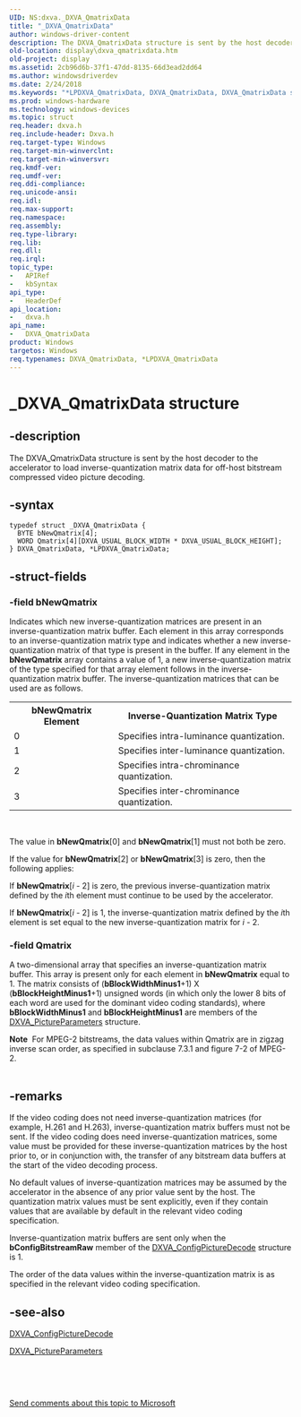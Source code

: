 ```yaml
---
UID: NS:dxva._DXVA_QmatrixData
title: "_DXVA_QmatrixData"
author: windows-driver-content
description: The DXVA_QmatrixData structure is sent by the host decoder to the accelerator to load inverse-quantization matrix data for off-host bitstream compressed video picture decoding.
old-location: display\dxva_qmatrixdata.htm
old-project: display
ms.assetid: 2cb96d6b-37f1-47dd-8135-66d3ead2dd64
ms.author: windowsdriverdev
ms.date: 2/24/2018
ms.keywords: "*LPDXVA_QmatrixData, DXVA_QmatrixData, DXVA_QmatrixData structure [Display Devices], LPDXVA_QmatrixData, LPDXVA_QmatrixData structure pointer [Display Devices], _DXVA_QmatrixData, display.dxva_qmatrixdata, dxva/DXVA_QmatrixData, dxva/LPDXVA_QmatrixData, dxvaref_96294cc5-1f6c-4632-bb98-df5e56bac34f.xml"
ms.prod: windows-hardware
ms.technology: windows-devices
ms.topic: struct
req.header: dxva.h
req.include-header: Dxva.h
req.target-type: Windows
req.target-min-winverclnt: 
req.target-min-winversvr: 
req.kmdf-ver: 
req.umdf-ver: 
req.ddi-compliance: 
req.unicode-ansi: 
req.idl: 
req.max-support: 
req.namespace: 
req.assembly: 
req.type-library: 
req.lib: 
req.dll: 
req.irql: 
topic_type:
-	APIRef
-	kbSyntax
api_type:
-	HeaderDef
api_location:
-	dxva.h
api_name:
-	DXVA_QmatrixData
product: Windows
targetos: Windows
req.typenames: DXVA_QmatrixData, *LPDXVA_QmatrixData
---
```


# _DXVA_QmatrixData structure


## -description


The DXVA_QmatrixData structure is sent by the host decoder to the accelerator to load inverse-quantization matrix data for off-host bitstream compressed video picture decoding.


## -syntax


````
typedef struct _DXVA_QmatrixData {
  BYTE bNewQmatrix[4];
  WORD Qmatrix[4][DXVA_USUAL_BLOCK_WIDTH * DXVA_USUAL_BLOCK_HEIGHT];
} DXVA_QmatrixData, *LPDXVA_QmatrixData;
````


## -struct-fields




### -field bNewQmatrix

Indicates which new inverse-quantization matrices are present in an inverse-quantization matrix buffer. Each element in this array corresponds to an inverse-quantization matrix type and indicates whether a new inverse-quantization matrix of that type is present in the buffer. If any element in the <b>bNewQmatrix</b> array contains a value of 1, a new inverse-quantization matrix of the type specified for that array element follows in the inverse-quantization matrix buffer. The inverse-quantization matrices that can be used are as follows.

<table>
<tr>
<th>bNewQmatrix Element</th>
<th>Inverse-Quantization Matrix Type</th>
</tr>
<tr>
<td>
0

</td>
<td>
Specifies intra-luminance quantization.

</td>
</tr>
<tr>
<td>
1

</td>
<td>
Specifies inter-luminance quantization.

</td>
</tr>
<tr>
<td>
2

</td>
<td>
Specifies intra-chrominance quantization.

</td>
</tr>
<tr>
<td>
3

</td>
<td>
Specifies inter-chrominance quantization.

</td>
</tr>
</table>
 

The value in <b>bNewQmatrix</b>[0] and <b>bNewQmatrix</b>[1] must not both be zero.

If the value for <b>bNewQmatrix</b>[2] or <b>bNewQmatrix</b>[3] is zero, then the following applies:

If <b>bNewQmatrix</b>[<i>i </i>- 2] is zero, the previous inverse-quantization matrix defined by the <i>i</i>th element must continue to be used by the accelerator.

If <b>bNewQmatrix</b>[<i>i </i>- 2] is 1, the inverse-quantization matrix defined by the <i>i</i>th element is set equal to the new inverse-quantization matrix for <i>i </i>- 2.


### -field Qmatrix

A two-dimensional array that specifies an inverse-quantization matrix buffer. This array is present only for each element in <b>bNewQmatrix</b> equal to 1. The matrix consists of (<b>bBlockWidthMinus1</b>+1) X (<b>bBlockHeightMinus1</b>+1) unsigned words (in which only the lower 8 bits of each word are used for the dominant video coding standards), where <b>bBlockWidthMinus1</b> and <b>bBlockHeightMinus1</b> are members of the <a href="..\dxva\ns-dxva-_dxva_pictureparameters.md">DXVA_PictureParameters</a> structure.

<div class="alert"><b>Note</b>  For MPEG-2 bitstreams, the data values within Qmatrix are in zigzag inverse scan order, as specified in subclause 7.3.1 and figure 7-2 of MPEG-2.</div>
<div> </div>

## -remarks



If the video coding does not need inverse-quantization matrices (for example, H.261 and H.263), inverse-quantization matrix buffers must not be sent. If the video coding does need inverse-quantization matrices, some value must be provided for these inverse-quantization matrices by the host prior to, or in conjunction with, the transfer of any bitstream data buffers at the start of the video decoding process.

No default values of inverse-quantization matrices may be assumed by the accelerator in the absence of any prior value sent by the host. The quantization matrix values must be sent explicitly, even if they contain values that are available by default in the relevant video coding specification.

Inverse-quantization matrix buffers are sent only when the <b>bConfigBitstreamRaw</b> member of the <a href="..\dxva\ns-dxva-_dxva_configpicturedecode.md">DXVA_ConfigPictureDecode</a> structure is 1.

The order of the data values within the inverse-quantization matrix is as specified in the relevant video coding specification.




## -see-also

<a href="..\dxva\ns-dxva-_dxva_configpicturedecode.md">DXVA_ConfigPictureDecode</a>



<a href="..\dxva\ns-dxva-_dxva_pictureparameters.md">DXVA_PictureParameters</a>



 

 

<a href="mailto:wsddocfb@microsoft.com?subject=Documentation%20feedback [display\display]:%20DXVA_QmatrixData structure%20 RELEASE:%20(2/24/2018)&amp;body=%0A%0APRIVACY STATEMENT%0A%0AWe use your feedback to improve the documentation. We don't use your email address for any other purpose, and we'll remove your email address from our system after the issue that you're reporting is fixed. While we're working to fix this issue, we might send you an email message to ask for more info. Later, we might also send you an email message to let you know that we've addressed your feedback.%0A%0AFor more info about Microsoft's privacy policy, see http://privacy.microsoft.com/en-us/default.aspx." title="Send comments about this topic to Microsoft">Send comments about this topic to Microsoft</a>

